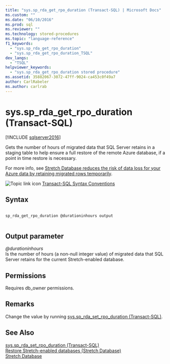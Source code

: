 ```yaml
---
title: "sys.sp_rda_get_rpo_duration (Transact-SQL) | Microsoft Docs"
ms.custom: ""
ms.date: "06/10/2016"
ms.prod: sql
ms.reviewer: ""
ms.technology: stored-procedures
ms.topic: "language-reference"
f1_keywords: 
  - "sys.sp_rda_get_rpo_duration"
  - "sys.sp_rda_get_rpo_duration_TSQL"
dev_langs: 
  - "TSQL"
helpviewer_keywords: 
  - "sys.sp_rda_get_rpo_duration stored procedure"
ms.assetid: 35882067-3072-47ff-9024-ca453c0f49a7
author: CarlRabeler
ms.author: carlrab
---
```

# sys.sp_rda_get_rpo_duration (Transact-SQL)
[!INCLUDE [sqlserver2016](../../includes/applies-to-version/sqlserver2016.md)]

  Gets the number of hours of migrated data that SQL Server retains in a staging table to help ensure a full restore of the remote Azure database, if a point in time restore is necessary. 
  
  For more info, see [Stretch Database reduces the risk of data loss for your Azure data by retaining migrated rows temporarily](../../sql-server/stretch-database/backup-stretch-enabled-databases-stretch-database.md#stretchRPO).  
    
 ![Topic link icon](../../database-engine/configure-windows/media/topic-link.gif "Topic link icon") [Transact-SQL Syntax Conventions](../../t-sql/language-elements/transact-sql-syntax-conventions-transact-sql.md)    
    
## Syntax    
    
```    
    
sp_rda_get_rpo_duration @durationinhours output    
    
```    
    
## Output parameter    
 *\@durationinhours*    
  Is the number of hours (a non-null integer value) of migrated data that SQL Server retains for the current Stretch-enabled database.    
    
## Permissions    
 Requires db_owner permissions.    
    
## Remarks    
 Change the value by running [sys.sp_rda_set_rpo_duration &#40;Transact-SQL&#41;](../../relational-databases/system-stored-procedures/sys-sp-rda-set-rpo-duration-transact-sql.md).    
    
## See Also    
 [sys.sp_rda_set_rpo_duration &#40;Transact-SQL&#41;](../../relational-databases/system-stored-procedures/sys-sp-rda-set-rpo-duration-transact-sql.md)     
 [Restore Stretch-enabled databases (Stretch Database)](../../sql-server/stretch-database/restore-stretch-enabled-databases-stretch-database.md)    
 [Stretch Database](../../sql-server/stretch-database/stretch-database.md)    
    
  

